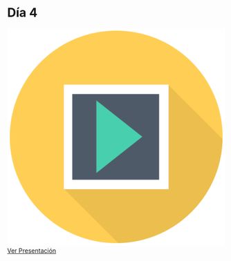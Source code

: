 # Día 4

![](../../.gitbook/assets/sem_icon_pres%20%281%29.png) [Ver Presentación](https://docs.google.com/presentation/d/e/2PACX-1vTOSFFBsRJ-atV6KvLfSsfF198Ou477UQ51n8XclHzmb7SDpMmAdWRkTw3mxpAyH0CC9ump49Kz7j5H/pub?start=false&loop=false&delayms=600000)

